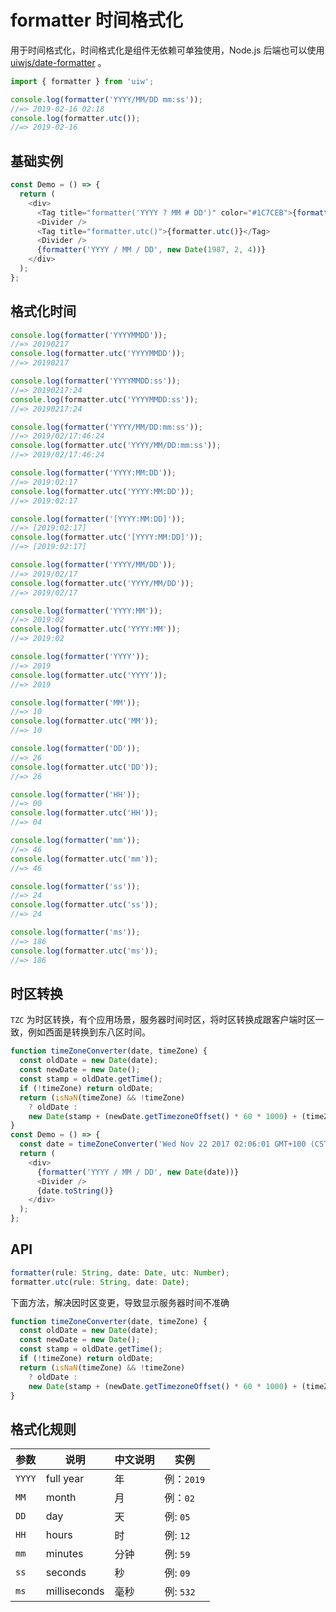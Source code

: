 formatter 时间格式化
===

用于时间格式化，时间格式化是组件无依赖可单独使用，Node.js 后端也可以使用 [uiwjs/date-formatter](https://github.com/uiwjs/date-formatter) 。

```jsx
import { formatter } from 'uiw';

console.log(formatter('YYYY/MM/DD mm:ss'));
//=> 2019-02-16 02:18
console.log(formatter.utc());
//=> 2019-02-16
```

## 基础实例

<!--DemoStart,bgWhite-->
```js
const Demo = () => {
  return (
    <div>
      <Tag title="formatter('YYYY ? MM # DD')" color="#1C7CEB">{formatter('YYYY ? MM # DD')}</Tag>
      <Divider />
      <Tag title="formatter.utc()">{formatter.utc()}</Tag>
      <Divider />
      {formatter('YYYY / MM / DD', new Date(1987, 2, 4))}
    </div>
  );
};
```
<!--End-->

## 格式化时间

```js
console.log(formatter('YYYYMMDD'));
//=> 20190217
console.log(formatter.utc('YYYYMMDD'));
//=> 20190217

console.log(formatter('YYYYMMDD:ss'));
//=> 20190217:24
console.log(formatter.utc('YYYYMMDD:ss'));
//=> 20190217:24

console.log(formatter('YYYY/MM/DD:mm:ss'));
//=> 2019/02/17:46:24
console.log(formatter.utc('YYYY/MM/DD:mm:ss'));
//=> 2019/02/17:46:24

console.log(formatter('YYYY:MM:DD'));
//=> 2019:02:17
console.log(formatter.utc('YYYY:MM:DD'));
//=> 2019:02:17

console.log(formatter('[YYYY:MM:DD]'));
//=> [2019:02:17]
console.log(formatter.utc('[YYYY:MM:DD]'));
//=> [2019:02:17]

console.log(formatter('YYYY/MM/DD'));
//=> 2019/02/17
console.log(formatter.utc('YYYY/MM/DD'));
//=> 2019/02/17

console.log(formatter('YYYY:MM'));
//=> 2019:02
console.log(formatter.utc('YYYY:MM'));
//=> 2019:02

console.log(formatter('YYYY'));
//=> 2019
console.log(formatter.utc('YYYY'));
//=> 2019

console.log(formatter('MM'));
//=> 10
console.log(formatter.utc('MM'));
//=> 10

console.log(formatter('DD'));
//=> 26
console.log(formatter.utc('DD'));
//=> 26

console.log(formatter('HH'));
//=> 00
console.log(formatter.utc('HH'));
//=> 04

console.log(formatter('mm'));
//=> 46
console.log(formatter.utc('mm'));
//=> 46

console.log(formatter('ss'));
//=> 24
console.log(formatter.utc('ss'));
//=> 24

console.log(formatter('ms'));
//=> 186
console.log(formatter.utc('ms'));
//=> 186
```

## 时区转换

`TZC` 为时区转换，有个应用场景，服务器时间时区，将时区转换成跟客户端时区一致，例如西面是转换到东八区时间。

<!--DemoStart,bgWhite-->
```js
function timeZoneConverter(date, timeZone) {
  const oldDate = new Date(date);
  const newDate = new Date();
  const stamp = oldDate.getTime();
  if (!timeZone) return oldDate;
  return (isNaN(timeZone) && !timeZone)
    ? oldDate :
    new Date(stamp + (newDate.getTimezoneOffset() * 60 * 1000) + (timeZone * 60 * 60 * 1000));
}
const Demo = () => {
  const date = timeZoneConverter('Wed Nov 22 2017 02:06:01 GMT+100 (CST)', 8);
  return (
    <div>
      {formatter('YYYY / MM / DD', new Date(date))}
      <Divider />
      {date.toString()}
    </div>
  );
};
```
<!--End-->

## API

```js
formatter(rule: String, date: Date, utc: Number);
formatter.utc(rule: String, date: Date);
```

下面方法，解决因时区变更，导致显示服务器时间不准确

```js
function timeZoneConverter(date, timeZone) {
  const oldDate = new Date(date);
  const newDate = new Date();
  const stamp = oldDate.getTime();
  if (!timeZone) return oldDate;
  return (isNaN(timeZone) && !timeZone)
    ? oldDate :
    new Date(stamp + (newDate.getTimezoneOffset() * 60 * 1000) + (timeZone * 60 * 60 * 1000));
}
```

## 格式化规则

| 参数 | 说明 | 中文说明 | 实例 |
|--------- |-------- |--------- |-------- |
| `YYYY` | full year | 年 | 例：`2019` |
| `MM` | month | 月 | 例：`02` |
| `DD` | day | 天 | 例: `05` |
| `HH` | hours | 时 | 例: `12` |
| `mm` | minutes | 分钟 | 例: `59` |
| `ss` | seconds | 秒 | 例: `09` |
| `ms` | milliseconds | 毫秒 | 例: `532` |
